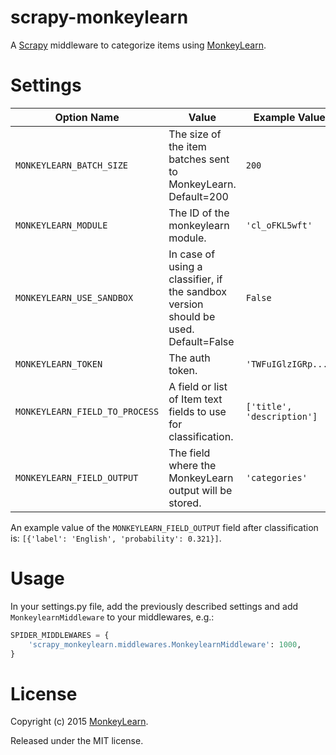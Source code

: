 # scrapy-monkeylearn

A [Scrapy][scrapy] middleware to categorize items using [MonkeyLearn][ml].

# Settings

|         Option Name           |                         Value                                   |    Example Value            |
|------------------------------ | --------------------------------------------------------------- | --------------------------- |
|`MONKEYLEARN_BATCH_SIZE`       | The size of the item batches sent to MonkeyLearn. Default=200	  | `200`                       |
|`MONKEYLEARN_MODULE`           | The ID of the monkeylearn module.                               | `'cl_oFKL5wft'`             |
|`MONKEYLEARN_USE_SANDBOX`      | In case of using a classifier, if the sandbox version should be used. Default=False  | `False`                     |
|`MONKEYLEARN_TOKEN`            | The auth token.                                                 | `'TWFuIGlzIGRp...'`         |
|`MONKEYLEARN_FIELD_TO_PROCESS` | A field or list of Item text fields to use for classification.  | `['title', 'description']`  |
|`MONKEYLEARN_FIELD_OUTPUT`     | The field where the MonkeyLearn output will be stored.          | `'categories'`              |

An example value of the `MONKEYLEARN_FIELD_OUTPUT` field after classification
is: `[{'label': 'English', 'probability': 0.321}]`.

# Usage

In your settings.py file, add the previously described settings and add `MonkeylearnMiddleware` to your middlewares, e.g.:

```python
SPIDER_MIDDLEWARES = {
    'scrapy_monkeylearn.middlewares.MonkeylearnMiddleware': 1000,
}
```

# License

Copyright (c) 2015 [MonkeyLearn][ml].

Released under the MIT license.

[scrapy]: http://scrapy.org/
[ml]: http://www.monkeylearn.com/
